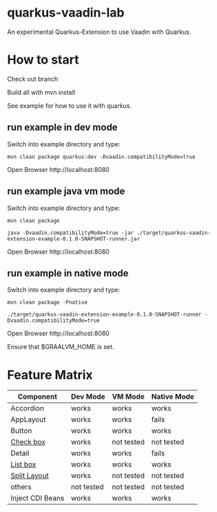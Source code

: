 # quarkus-vaadin-lab

An experimental Quarkus-Extension to use Vaadin with Quarkus.

# How to start

Check out branch

Build all with mvn install

See example for how to use it with quarkus.

## run example in dev mode

Switch into example directory and type:

````
mvn clean package quarkus:dev -Dvaadin.compatibilityMode=true
````

Open Browser http://localhost:8080

## run example java vm mode

Switch into example directory and type:

````
mvn clean package

java -Dvaadin.compatibilityMode=true -jar ./target/quarkus-vaadin-extension-example-0.1.0-SNAPSHOT-runner.jar
````

Open Browser http://localhost:8080

## run example in native mode

Switch into example directory and type:

````
mvn clean package -Pnative

./target/quarkus-vaadin-extension-example-0.1.0-SNAPSHOT-runner -Dvaadin.compatibilityMode=true

````

Open Browser http://localhost:8080

Ensure that $GRAALVM_HOME is set.

# Feature Matrix

 Component | Dev Mode | VM Mode | Native Mode |
 -------- | --------- | --------- | --------- |
 Accordion | works | works | works |
 AppLayout | works | works | fails |
 Button | works | works | works |
 [Check box](https://vaadin.com/components/vaadin-checkbox) | works | not tested | not tested
 Detail | works | works | fails |
 [List box](https://vaadin.com/components/vaadin-list-box) | works | works | works |
 [Split Layout](https://vaadin.com/components/vaadin-split-layout) | works | not tested | not tested
 others | not tested | not tested | not tested
 Inject CDI Beans | works | works | works


